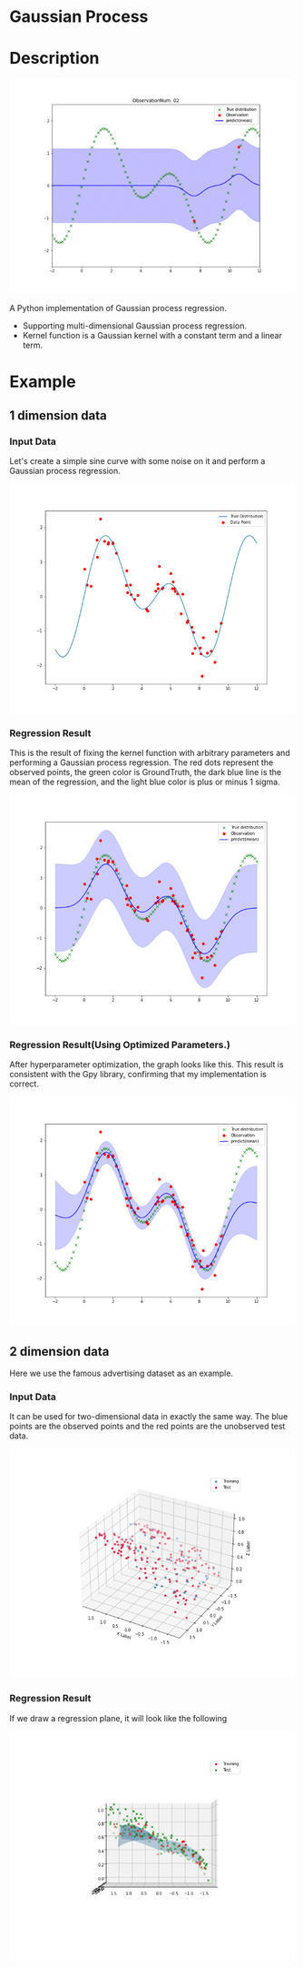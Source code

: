 # Gaussian Process

# Description

![gif](./image/animation.gif)

A Python implementation of Gaussian process regression.

- Supporting multi-dimensional Gaussian process regression.
- Kernel function is a Gaussian kernel with a constant term and a linear term.

# Example

## 1 dimension data

### Input Data

Let's create a simple sine curve with some noise on it and perform a Gaussian process regression.

![input](./image/1d-raw-data.png)

### Regression Result

This is the result of fixing the kernel function with arbitrary parameters and performing a Gaussian process regression. The red dots represent the observed points, the green color is GroundTruth, the dark blue line is the mean of the regression, and the light blue color is plus or minus 1 sigma.

![result](./image/1d-gpr.png)

### Regression Result(Using Optimized Parameters.)

After hyperparameter optimization, the graph looks like this. This result is consistent with the Gpy library, confirming that my implementation is correct.

![result_opt](./image/1d-gpr-optimize.png)

## 2 dimension data

Here we use the famous advertising dataset as an example.

### Input Data

It can be used for two-dimensional data in exactly the same way. The blue points are the observed points and the red points are the unobserved test data.

![input](./image/2d-raw-data_1.png)

### Regression Result

If we draw a regression plane, it will look like the following

![result](./image/2d-gpr-1.png)
